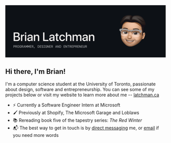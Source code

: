 <img src="https://github.com/latxh/latxh/blob/master/memoji_latxh.gif">

## Hi there, I'm Brian!

I'm a computer science student at the University of Toronto, passionate about design, software and entrepreneurship. You can see some of my projects below or visit my website to learn more about me -- <a href="https://latchman.ca/" target="_blank">latchman.ca</a>

- ⚡ Currently a Software Engineer Intern at Microsoft
- 🖌️ Previously at Shopify, The Microsoft Garage and Loblaws
- 📚 Rereading book five of the tapestry series: *The Red Winter*
- 📬 The best way to get in touch is by <a href="https://www.linkedin.com/in/brian-latchman/" target="_blank">direct messaging</a> me, or <a href="mailto:latxhman@gmail.com">email</a> if you need more words
